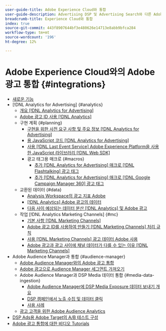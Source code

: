 ```yaml
---
user-guide-title: Adobe Experience Cloud와 통합
user-guide-description: Advertising DSP 및 Advertising Search와 다른 Adobe Experience Cloud 제품 및 서비스와의 통합에 대해 알아봅니다.
breadcrumb-title: Experience Cloud와 통합
index: true
source-git-commit: 443f8907644bf3e480626e14713e8abb9bfca284
workflow-type: tm+mt
source-wordcount: '196'
ht-degree: 12%

---
```



# Adobe Experience Cloud와의 Adobe 광고 통합 {#integrations}

<!--  ADD LATER: and Adobe Experience Platform -->

+ [새로운 기능](/help/integrations/home.md)
+ [!DNL Analytics for Advertising] {#analytics}
   + [개요 [!DNL Analytics for Advertising]](/help/integrations/analytics/overview.md)
   + [Adobe 광고 ID 사용 [!DNL Analytics]](/help/integrations/analytics/ids.md)
   + 구현 계획 {#planning}
      + [구현을 위한 사전 요구 사항 및 주요 정보 [!DNL Analytics for Advertising]](/help/integrations/analytics/prerequisites.md)
      + [용 JavaScript 코드 [!DNL Analytics for Advertising]](/help/integrations/analytics/javascript.md)
      + [사용 [!DNL Last Event Service] Adobe Experience Platform을 사용한 JavaScript 라이브러리 [!DNL Web SDK]](/help/integrations/analytics/web-sdk.md)
      + 광고 태그용 매크로 {#macros}
         + [추가 [!DNL Analytics for Advertising] 매크로 [!DNL Flashtalking] 광고 태그](/help/integrations/analytics/macros-flashtalking.md)
         + [추가 [!DNL Analytics for Advertising] 매크로 [!DNL Google Campaign Manager 360] 광고 태그](/help/integrations/analytics/macros-google-campaign-manager.md)
   + 교환된 데이터 {#data}
      + [Analysis Workspace의 광고 지표 Adobe](/help/integrations/analytics/advertising-metrics-in-analytics.md)
      + [[!DNL Analytics] Adobe 광고의 데이터](/help/integrations/analytics/analytics-data-in-advertising.md)
      + [다음 사이 예상되는 데이터 분산 [!DNL Analytics] 및 Adobe 광고](/help/integrations/analytics/data-variances.md)
   + 작업 [!DNL Analytics Marketing Channels] {#mc}
      + [기본 사항 [!DNL Marketing Channels]](/help/integrations/analytics/marketing-channels/mc-overview.md)
      + [Adobe 광고 ID를 사용하여 만들기 [!DNL Marketing Channels] 처리 규칙](/help/integrations/analytics/marketing-channels/mc-ids.md)
      + [사용 [!DNL Marketing Channels] 광고 데이터 Adobe 사용](/help/integrations/analytics/marketing-channels/mc-ac-data.md)
      + [Adobe 광고과 광고 사이에 채널 데이터가 다를 수 있는 이유 [!DNL Marketing Channels]](/help/integrations/analytics/marketing-channels/mc-data-variances.md)
+ Adobe Audience Manager과 통합 {#audience-manager}
   + [Adobe Audience Manager와의 Adobe 광고 통합](/help/integrations/audience-manager/overview.md)
   + [Adobe 광고으로 Audience Manager 세그먼트 가져오기](/help/integrations/audience-manager/import-audiences.md)
   + Adobe Audience Manager과 DSP Media 데이터 통합 {#media-data-ingestion}
      + [Adobe Audience Manager에 DSP Media Exposure 데이터 보내기 개요](/help/integrations/audience-manager/media-data-integration/overview.md)
      + [DSP 캠페인에서 노출 수집 및 데이터 클릭](/help/integrations/audience-manager/media-data-integration/collect.md)
      + [사용 사례](/help/integrations/audience-manager/media-data-integration/use-cases.md)
   + [광고 고객을 위한 Adobe Audience Analytics](/help/integrations/audience-manager/audience-analytics.md)
+ [DSP Ads용 Adobe Target의 A/B 테스트 구성](/help/integrations/target/overview-ab-tests.md)
+ [Adobe 광고 통합에 대한 비디오 Tutorials](https://experienceleague.adobe.com/docs/advertising-learn/tutorials/overview.html)<!-- rename if the tutorials TOC structure changes -->
